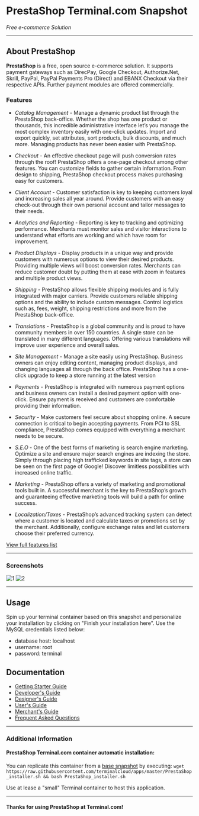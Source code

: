 # **PrestaShop** Terminal.com Snapshot
*Free e-commerce Solution*

---

## About PrestaShop
**PrestaShop** is a free, open source e-commerce solution. It supports payment gateways such as DirecPay, Google Checkout, Authorize.Net, Skrill, PayPal, PayPal Payments Pro (Direct) and EBANX Checkout via their respective APIs. Further payment modules are offered commercially.


### Features
- *Catalog Management* - Manage a dynamic product list through the PrestaShop back-office. Whether the shop has one product or thousands, this incredible administrative interface let’s you manage the most complex inventory easily with one-click updates. Import and export quickly, set attributes, sort products, bulk discounts, and much more. Managing products has never been easier with PrestaShop.

- *Checkout* - An effective checkout page will push conversion rates through the roof! PrestaShop offers a one-page checkout among other features. You can customize fields to gather certain information. From design to shipping, PrestaShop checkout process makes purchasing easy for customers.

- *Client Account* - Customer satisfaction is key to keeping customers loyal and increasing sales all year around. Provide customers with an easy check-out through their own personal account and tailor messages to their needs.

- *Analytics and Reporting* - Reporting is key to tracking and optimizing performance. Merchants must monitor sales and visitor interactions to understand what efforts are working and which have room for improvement.

- *Product Displays* - Display products in a unique way and provide customers with numerous options to view their desired products. Providing multiple views will boost conversion rates. Merchants can reduce customer doubt by putting them at ease with zoom in features and multiple product views.

- *Shipping* - PrestaShop allows flexible shipping modules and is fully integrated with major carriers. Provide customers reliable shipping options and the ability to include custom messages. Control logistics such as, fees, weight, shipping restrictions and more from the PrestaShop back-office.

- *Translations* - PrestaShop is a global community and is proud to have community members in over 150 countries. A single store can be translated in many different languages. Offering various translations will improve user experience and overall sales.

- *Site Management* - Manage a site easily using PrestaShop. Business owners can enjoy editing content, managing product displays, and changing languages all through the back office. PrestaShop has a one-click upgrade to keep a store running at the latest version

- *Payments* - PrestaShop is integrated with numerous payment options and business owners can install a desired payment option with one-click. Ensure payment is received and customers are comfortable providing their information.

- *Security* - Make customers feel secure about shopping online. A secure connection is critical to begin accepting payments. From PCI to SSL compliance, PrestaShop comes equipped with everything a merchant needs to be secure.

- *S.E.O* - One of the best forms of marketing is search engine marketing. Optimize a site and ensure major search engines are indexing the store. Simply through placing high trafficked keywords in site tags, a store can be seen on the first page of Google! Discover limitless possibilities with increased online traffic.

- *Marketing* - PrestaShop offers a variety of marketing and promotional tools built in. A successful merchant is the key to PrestaShop’s growth and guaranteeing effective marketing tools will build a path for online success.

- *Localization/Taxes* - PrestaShop’s advanced tracking system can detect where a customer is located and calculate taxes or promotions set by the merchant. Additionally, configure exchange rates and let customers choose their preferred currency.

[View full features list](http://www.PrestaShop.com/download/pdf/PrestaShop-Feature-List-en.pdf)

---
### Screenshots

![1](http://img-cdn.PrestaShop.com/features/en/14-1.jpg)
![2](http://img-cdn.PrestaShop.com/features/en/5-1.jpg)

---

## Usage
Spin up your terminal container based on this snapshot and personalize your installation by clicking on "Finish your installation here". Use the MySQL credentials listed below:

- database host: localhost
- username: root
- password: terminal


## Documentation
- [Getting Starter Guide](http://www.PrestaShop.com/en/getting-started)
- [Developer's Guide](http://doc.PrestaShop.com/display/PS16/Developer+Guide)
- [Designer's Guide](http://doc.PrestaShop.com/display/PS15/Designer+Guide)
- [User's Guide](http://doc.PrestaShop.com/display/PS16/User+Guide)
- [Merchant's Guide](http://doc.PrestaShop.com/display/PS16/Merchant%27s+Guide)
- [Frequent Asked Questions](http://www.PrestaShop.com/en/faq)

---

### Additional Information
#### PrestaShop Terminal.com container automatic installation:
You can replicate this container from a [base snapshot](https://www.terminal.com/tiny/FzpHiTXG1K) by executing:
`wget https://raw.githubusercontent.com/terminalcloud/apps/master/PrestaShop_installer.sh && bash PrestaShop_installer.sh`

Use at lease a "small" Terminal container to host this application.

---

#### Thanks for using PrestaShop at Terminal.com!